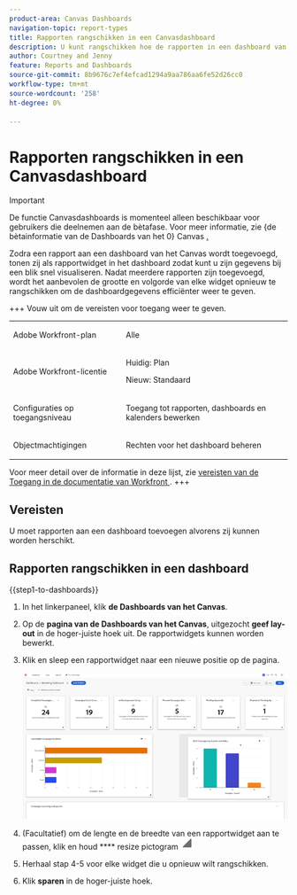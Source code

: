 ```yaml
---
product-area: Canvas Dashboards
navigation-topic: report-types
title: Rapporten rangschikken in een Canvasdashboard
description: U kunt rangschikken hoe de rapporten in een dashboard van het Canvas tonen nadat zij aan zijn toegevoegd.
author: Courtney and Jenny
feature: Reports and Dashboards
source-git-commit: 8b9676c7ef4efcad1294a9aa786aa6fe52d26cc0
workflow-type: tm+mt
source-wordcount: '258'
ht-degree: 0%

---
```


# Rapporten rangschikken in een Canvasdashboard

>[!IMPORTANT]
>
>De functie Canvasdashboards is momenteel alleen beschikbaar voor gebruikers die deelnemen aan de bètafase. Voor meer informatie, zie {de bètainformatie van de Dashboards van het 0} Canvas [.](/help/quicksilver/product-announcements/betas/canvas-dashboards-beta/canvas-dashboards-beta-information.md)

Zodra een rapport aan een dashboard van het Canvas wordt toegevoegd, tonen zij als rapportwidget in het dashboard zodat kunt u zijn gegevens bij een blik snel visualiseren. Nadat meerdere rapporten zijn toegevoegd, wordt het aanbevolen de grootte en volgorde van elke widget opnieuw te rangschikken om de dashboardgegevens efficiënter weer te geven.

+++ Vouw uit om de vereisten voor toegang weer te geven.

<table style="table-layout:auto"> 
<col> 
</col> 
<col> 
</col> 
<tbody> 
<tr> 
   <td role="rowheader"><p>Adobe Workfront-plan</p></td> 
   <td> 
<p>Alle </p> 
   </td> 
<tr> 
 <tr> 
   <td role="rowheader"><p>Adobe Workfront-licentie</p></td> 
   <td> 
<p>Huidig: Plan </p> 
<p>Nieuw: Standaard</p> 
   </td> 
   </tr> 
  </tr> 
  <tr> 
   <td role="rowheader"><p>Configuraties op toegangsniveau</p></td> 
   <td><p>Toegang tot rapporten, dashboards en kalenders bewerken</p>
  </td> 
  </tr>  
        <tr> 
   <td role="rowheader"><p>Objectmachtigingen</p></td> 
   <td><p>Rechten voor het dashboard beheren</p>
  </td> 
  </tr>
</tbody> 
</table>

Voor meer detail over de informatie in deze lijst, zie [ vereisten van de Toegang in de documentatie van Workfront ](/help/quicksilver/administration-and-setup/add-users/access-levels-and-object-permissions/access-level-requirements-in-documentation.md).
+++

## Vereisten

U moet rapporten aan een dashboard toevoegen alvorens zij kunnen worden herschikt.

## Rapporten rangschikken in een dashboard

{{step1-to-dashboards}}

1. In het linkerpaneel, klik **de Dashboards van het Canvas**.

1. Op de **pagina van de Dashboards van het Canvas**, uitgezocht **geef lay-out** in de hoger-juiste hoek uit. De rapportwidgets kunnen worden bewerkt.

1. Klik en sleep een rapportwidget naar een nieuwe positie op de pagina.

   ![ het rapportwidget van de Beweging ](assets/moving-report-widget.png)

1. (Facultatief) om de lengte en de breedte van een rapportwidget aan te passen, klik en houd **** resize pictogram ![ in de laag-juiste hoek van widget, dan aanpassen de grootte zoals nodig.](assets/resize-icon.png)

1. Herhaal stap 4-5 voor elke widget die u opnieuw wilt rangschikken.

1. Klik **sparen** in de hoger-juiste hoek.